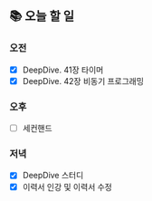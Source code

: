 ## 📚 오늘 할 일

### 오전

- [x] DeepDive. 41장 타이머
- [x] DeepDive. 42장 비동기 프로그래밍

### 오후

- [ ] 세컨핸드

### 저녁

- [x] DeepDive 스터디
- [x] 이력서 인강 및 이력서 수정
